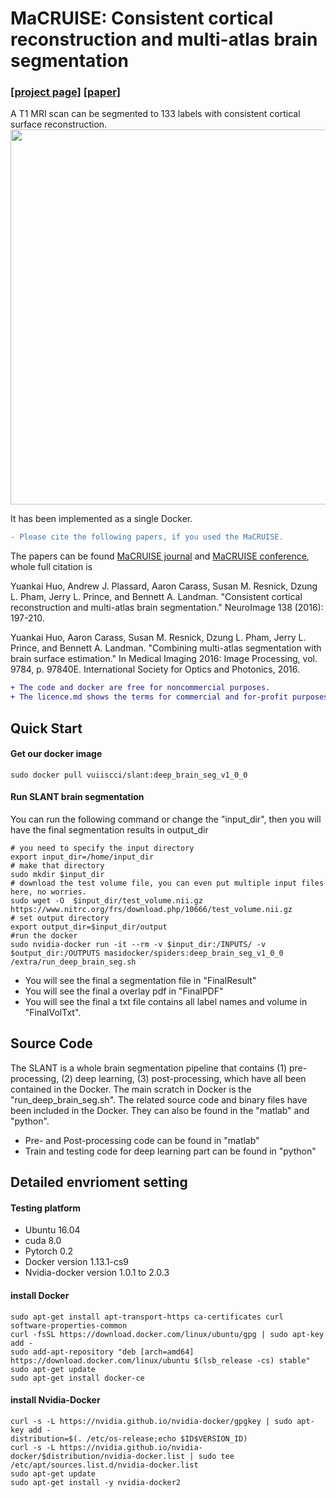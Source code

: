 # MaCRUISE: Consistent cortical reconstruction and multi-atlas brain segmentation 
### [[project page]](https://github.com/MASILab/MaCRUISE)   [[paper]](https://www.ncbi.nlm.nih.gov/pubmed/27184203)

A T1 MRI scan can be segmented to 133 labels with consistent cortical surface reconstruction.
<img src="https://ars.els-cdn.com/content/image/1-s2.0-S1053811916301501-fx1_lrg.jpg" width="600px"/>

It has been implemented as a single Docker.
```diff
- Please cite the following papers, if you used the MaCRUISE.
```
The papers can be found [MaCRUISE journal](https://www.ncbi.nlm.nih.gov/pubmed/27184203) and [MaCRUISE conference](https://www.ncbi.nlm.nih.gov/pmc/articles/PMC4845967/), whole full citation is

Yuankai Huo, Andrew J. Plassard, Aaron Carass, Susan M. Resnick, Dzung L. Pham, Jerry L. Prince, and Bennett A. Landman. "Consistent cortical reconstruction and multi-atlas brain segmentation." NeuroImage 138 (2016): 197-210.

Yuankai Huo, Aaron Carass, Susan M. Resnick, Dzung L. Pham, Jerry L. Prince, and Bennett A. Landman. "Combining multi-atlas segmentation with brain surface estimation." In Medical Imaging 2016: Image Processing, vol. 9784, p. 97840E. International Society for Optics and Photonics, 2016.

```diff
+ The code and docker are free for noncommercial purposes.
+ The licence.md shows the terms for commercial and for-profit purposes.
```

## Quick Start
#### Get our docker image
```
sudo docker pull vuiiscci/slant:deep_brain_seg_v1_0_0
```
#### Run SLANT brain segmentation
You can run the following command or change the "input_dir", then you will have the final segmentation results in output_dir
```
# you need to specify the input directory
export input_dir=/home/input_dir   
# make that directory
sudo mkdir $input_dir
# download the test volume file, you can even put multiple input files here, no worries.
sudo wget -O  $input_dir/test_volume.nii.gz  https://www.nitrc.org/frs/download.php/10666/test_volume.nii.gz
# set output directory
export output_dir=$input_dir/output
#run the docker
sudo nvidia-docker run -it --rm -v $input_dir:/INPUTS/ -v $output_dir:/OUTPUTS masidocker/spiders:deep_brain_seg_v1_0_0 /extra/run_deep_brain_seg.sh
```
- You will see the final a segmentation file in "FinalResult"
- You will see the final a overlay pdf in "FinalPDF"
- You will see the final a txt file contains all label names and volume in "FinalVolTxt".

## Source Code
The SLANT is a whole brain segmentation pipeline that contains (1) pre-processing, (2) deep learning, (3) post-processing, which have all been contained in the Docker. The main scratch in Docker is the "run_deep_brain_seg.sh". The related source code and binary files have been included in the Docker. They can also be found in the "matlab" and "python".

- Pre- and Post-processing code can be found in "matlab"
- Train and testing code for deep learning part can be found in "python"

## Detailed envrioment setting  

#### Testing platform
- Ubuntu 16.04
- cuda 8.0
- Pytorch 0.2
- Docker version 1.13.1-cs9
- Nvidia-docker version 1.0.1 to 2.0.3


#### install Docker
```
sudo apt-get install apt-transport-https ca-certificates curl software-properties-common
curl -fsSL https://download.docker.com/linux/ubuntu/gpg | sudo apt-key add -
sudo add-apt-repository "deb [arch=amd64] https://download.docker.com/linux/ubuntu $(lsb_release -cs) stable"
sudo apt-get update
sudo apt-get install docker-ce
```

#### install Nvidia-Docker
```
curl -s -L https://nvidia.github.io/nvidia-docker/gpgkey | sudo apt-key add -
distribution=$(. /etc/os-release;echo $ID$VERSION_ID)
curl -s -L https://nvidia.github.io/nvidia-docker/$distribution/nvidia-docker.list | sudo tee /etc/apt/sources.list.d/nvidia-docker.list
sudo apt-get update
sudo apt-get install -y nvidia-docker2
```


